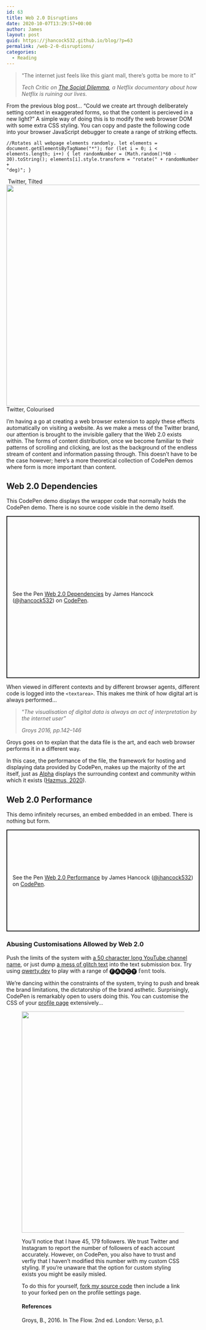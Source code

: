 ```yaml
---
id: 63
title: Web 2.0 Disruptions
date: 2020-10-07T13:29:57+00:00
author: James
layout: post
guid: https://jhancock532.github.io/blog/?p=63
permalink: /web-2-0-disruptions/
categories:
  - Reading
---
```

<blockquote class="wp-block-quote">
  <p>
    &#8220;The internet just feels like this giant mall, there&#8217;s gotta be more to it&#8221;
  </p>
  
  <cite>Tech Critic on <a href="https://www.thesocialdilemma.com/">The Social Dilemma</a>, a Netflix documentary about how Netflix is ruining our lives.</cite>
</blockquote>

From the previous blog post&#8230; &#8220;Could we create art through deliberately setting context in exaggerated forms, so that the content is percieved in a new light?&#8221; A simple way of doing this is to modify the web browser DOM with some extra CSS styling. You can copy and paste the following code into your browser JavaScript debugger to create a range of striking effects.

<!--more-->

<code>//Rotates all webpage elements randomly.
let elements = document.getElementsByTagName("*");
for (let i = 0; i &lt; elements.length; i++) {
  let randomNumber = (Math.random()*60 - 30).toString();
  elements&#91;i].style.transform = "rotate(" + randomNumber + "deg)";
}</code>

<img loading="lazy" src="https://jhancock532.github.io/blog/wp-content/uploads/2020/10/incredible-1024x576.png" alt="" class="wp-image-138" srcset="https://jhancock532.github.io/blog/wp-content/uploads/2020/10/incredible-1024x576.png 1024w, https://jhancock532.github.io/blog/wp-content/uploads/2020/10/incredible-300x169.png 300w, https://jhancock532.github.io/blog/wp-content/uploads/2020/10/incredible-768x432.png 768w, https://jhancock532.github.io/blog/wp-content/uploads/2020/10/incredible-1536x864.png 1536w, https://jhancock532.github.io/blog/wp-content/uploads/2020/10/incredible.png 1920w" sizes="(max-width: 767px) 89vw, (max-width: 1000px) 54vw, (max-width: 1071px) 543px, 580px" />
Twitter, Tilted

<img loading="lazy" width="1024" height="576" src="https://jhancock532.github.io/blog/wp-content/uploads/2020/10/huh-1024x576.png" alt="" class="wp-image-135" srcset="https://jhancock532.github.io/blog/wp-content/uploads/2020/10/huh-1024x576.png 1024w, https://jhancock532.github.io/blog/wp-content/uploads/2020/10/huh-300x169.png 300w, https://jhancock532.github.io/blog/wp-content/uploads/2020/10/huh-768x432.png 768w, https://jhancock532.github.io/blog/wp-content/uploads/2020/10/huh-1536x864.png 1536w, https://jhancock532.github.io/blog/wp-content/uploads/2020/10/huh.png 1920w" sizes="(max-width: 767px) 89vw, (max-width: 1000px) 54vw, (max-width: 1071px) 543px, 580px" />
Twitter, Colourised

I&#8217;m having a go at creating a web browser extension to apply these effects automatically on visiting a website. As we make a mess of the Twitter brand, our attention is brought to the invisible gallery that the Web 2.0 exists within. The forms of content distribution, once we become familiar to their patterns of scrolling and clicking, are lost as the background of the endless stream of content and information passing through. This doesn&#8217;t have to be the case however; here&#8217;s a more theoretical collection of CodePen demos where form is more important than content.

## Web 2.0 Dependencies

This CodePen demo displays the wrapper code that normally holds the CodePen demo. There is no source code visible in the demo itself.

<p class="codepen" data-height="422" data-theme-id="dark" data-default-tab="result" data-user="jhancock532" data-slug-hash="gOMpVXZ" style="height: 422px; box-sizing: border-box; display: flex; align-items: center; justify-content: center; border: 2px solid; margin: 1em 0; padding: 1em;" data-pen-title="Web 2.0 Dependencies">
  <span>See the Pen <a href="https://codepen.io/jhancock532/pen/gOMpVXZ"> Web 2.0 Dependencies</a> by James Hancock (<a href="https://codepen.io/jhancock532">@jhancock532</a>) on <a href="https://codepen.io">CodePen</a>.</span>
</p>

When viewed in different contexts and by different browser agents, different code is logged into the `<textarea>`. This makes me think of how digital art is always performed&#8230;

<blockquote class="wp-block-quote">
  <p>
    &#8220;<em>The visualisation of digital data is always an act of interpretation by the internet user”</em>
  </p>
  
  <cite>Groys 2016, pp.142–146</cite>
</blockquote>

Groys goes on to explan that the data file is the art, and each web browser performs it in a different way. 

In this case, the performance of the file, the framework for hosting and displaying data provided by CodePen, makes up the majority of the art itself, just as [Alpha](https://superrare.co/artwork-v2/alpha-7713) displays the surrounding context and community within which it exists ([Hazmus, 2020](https://beta.cent.co/Hazmus/+yeln0j)). 

## Web 2.0 Performance

This demo infinitely recurses, an embed embedded in an embed. There is nothing but form.

<p class="codepen" data-height="265" data-theme-id="dark" data-default-tab="result" data-user="jhancock532" data-slug-hash="WNxQzJy" style="height: 265px; box-sizing: border-box; display: flex; align-items: center; justify-content: center; border: 2px solid; margin: 1em 0; padding: 1em;" data-pen-title="Web 2.0 Performance">
  <span>See the Pen <a href="https://codepen.io/jhancock532/pen/WNxQzJy"> Web 2.0 Performance</a> by James Hancock (<a href="https://codepen.io/jhancock532">@jhancock532</a>) on <a href="https://codepen.io">CodePen</a>.</span>
</p>

### Abusing Customisations Allowed by Web 2.0

Push the limits of the system with [a 50 character long YouTube channel name](https://www.youtube.com/watch?v=GhtJnFfj_3Y), or just dump <a href="http://animalswithinanimals.com/generator/generator.html" data-type="URL" data-id="http://animalswithinanimals.com/generator/generator.html">a mess of glitch text</a> into the text submission box. Try using [qwerty.dev](https://qwerty.dev/fancy-font-generator/) to play with a range of 🅕🅐🅝🅒🅨 𝕗𝕠𝕟𝕥 tools.

We&#8217;re dancing within the constraints of the system, trying to push and break the brand limitations, the dictatorship of the brand asthetic. Surprisingly, CodePen is remarkably open to users doing this. You can customise the CSS of your [profile page](https://codepen.io/jhancock532/) extensively&#8230;<figure class="wp-block-image size-large">

<img loading="lazy" width="1024" height="576" src="https://jhancock532.github.io/blog/wp-content/uploads/2020/10/image-1024x576.png" alt="" class="wp-image-107" srcset="https://jhancock532.github.io/blog/wp-content/uploads/2020/10/image-1024x576.png 1024w, https://jhancock532.github.io/blog/wp-content/uploads/2020/10/image-300x169.png 300w, https://jhancock532.github.io/blog/wp-content/uploads/2020/10/image-768x432.png 768w, https://jhancock532.github.io/blog/wp-content/uploads/2020/10/image-1536x864.png 1536w, https://jhancock532.github.io/blog/wp-content/uploads/2020/10/image.png 1920w" sizes="(max-width: 767px) 89vw, (max-width: 1000px) 54vw, (max-width: 1071px) 543px, 580px" /> 

You&#8217;ll notice that I have 45, 179 followers. We trust Twitter and Instagram to report the number of followers of each account accurately. However, on CodePen, you also have to trust and verfiy that I haven&#8217;t modified this number with my custom CSS styling. If you&#8217;re unaware that the option for custom styling exists you might be easily misled.

To do this for yourself, [fork my source code](https://codepen.io/jhancock532/pen/ExyVYxQ) then include a link to your forked pen on the profile settings page. 

#### References

Groys, B., 2016. In The Flow. 2nd ed. London: Verso, p.1.